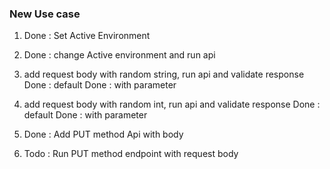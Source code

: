 ### New Use case
1. Done : Set Active Environment
2. Done : change Active environment and run api
3. add request body with random string, run api and validate response
    Done : default
    Done : with parameter
4. add request body with random int, run api and validate response
    Done : default
    Done : with parameter
    
5. Done : Add PUT method Api with body
6. Todo : Run PUT method endpoint with request body